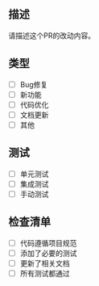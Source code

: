 ## 描述
请描述这个PR的改动内容。

## 类型
- [ ] Bug修复
- [ ] 新功能
- [ ] 代码优化
- [ ] 文档更新
- [ ] 其他

## 测试
- [ ] 单元测试
- [ ] 集成测试
- [ ] 手动测试

## 检查清单
- [ ] 代码遵循项目规范
- [ ] 添加了必要的测试
- [ ] 更新了相关文档
- [ ] 所有测试都通过 